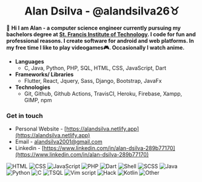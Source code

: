 <h1 align="center">Alan Dsilva - @alandsilva26♉</h1>

<!-- <img src="https://komarev.com/ghpvc/?username=alandsilva26&color=ff69b4" alt="profile views" /> -->

  👋 **Hi I am Alan - a computer science engineer currently pursuing my bachelors degree at [St. Francis Institute of Technology](https://www.sfit.ac.in/). I code for fun and professional reasons. I create software for android and web platforms. In my free time I like to play videogames🎮. Occasionally I watch anime.**
  
* **Languages**
  - C, Java, Python, PHP, SQL, HTML, CSS, JavaScript, Dart
* **Frameworks/ Libraries**
  - Flutter, React, Jquery, Sass, Django, Bootstrap, JavaFx
* **Technologies**
  - Git, Github, Github Actions, TravisCI, Heroku, Firebase, Xampp, GIMP, npm
    
### Get in touch
* Personal Website - [https://alandsilva.netlify.app](https://alandsilva.netlify.app)
* Email - [alandsilva2001@gmail.com](https://mail.google.com/mail/u/0/?view=cm&fs=1&tf=1&to=alandsilva2001@gmail.com)
* Linkedin - [https://www.linkedin.com/in/alan-dsilva-289b77170](https://www.linkedin.com/in/alan-dsilva-289b77170)


![HTML](https://img.shields.io/static/v1?style=flat&label=HTML&labelColor=%23e34c26&message=HTML%EF%B8%B120.7%25)
![CSS](https://img.shields.io/static/v1?style=flat&label=CSS&labelColor=%23563d7c&message=CSS%EF%B8%B119.8%25)
![JavaScript](https://img.shields.io/static/v1?style=flat&label=JavaScript&labelColor=%23f1e05a&message=JavaScript%EF%B8%B117.8%25)
![PHP](https://img.shields.io/static/v1?style=flat&label=PHP&labelColor=%234F5D95&message=PHP%EF%B8%B113.7%25)
![Dart](https://img.shields.io/static/v1?style=flat&label=Dart&labelColor=%2300B4AB&message=Dart%EF%B8%B112.2%25)
![Shell](https://img.shields.io/static/v1?style=flat&label=Shell&labelColor=%2389e051&message=Shell%EF%B8%B13.9%25)
![SCSS](https://img.shields.io/static/v1?style=flat&label=SCSS&labelColor=%23c6538c&message=SCSS%EF%B8%B13.7%25)
![Java](https://img.shields.io/static/v1?style=flat&label=Java&labelColor=%23b07219&message=Java%EF%B8%B13.6%25)
![Python](https://img.shields.io/static/v1?style=flat&label=Python&labelColor=%233572A5&message=Python%EF%B8%B11.9%25)
![C](https://img.shields.io/static/v1?style=flat&label=C&labelColor=%23555555&message=C%EF%B8%B10.7%25)
![TSQL](https://img.shields.io/static/v1?style=flat&label=TSQL&labelColor=%23ededed&message=TSQL%EF%B8%B10.4%25)
![Vim script](https://img.shields.io/static/v1?style=flat&label=Vim%20script&labelColor=%23199f4b&message=Vim%20script%EF%B8%B10.3%25)
![Hack](https://img.shields.io/static/v1?style=flat&label=Hack&labelColor=%23878787&message=Hack%EF%B8%B10.3%25)
![Kotlin](https://img.shields.io/static/v1?style=flat&label=Kotlin&labelColor=%23A97BFF&message=Kotlin%EF%B8%B10.2%25)
![Other](https://img.shields.io/static/v1?style=flat&label=Other&labelColor=%23ededed&message=Other%EF%B8%B10.2%25)
